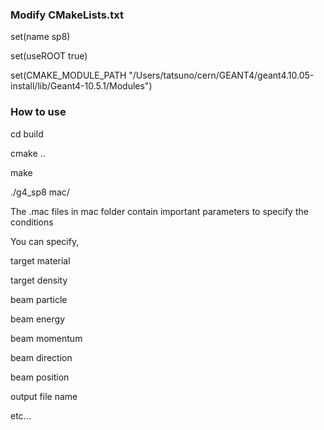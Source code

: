 ### Modify CMakeLists.txt

set(name sp8)

set(useROOT true)

set(CMAKE_MODULE_PATH "/Users/tatsuno/cern/GEANT4/geant4.10.05-install/lib/Geant4-10.5.1/Modules")

### How to use

cd build

cmake ..

make

./g4_sp8 mac/

The .mac files in mac folder contain important parameters to specify the conditions

You can specify,

 target material

 target density

 beam particle

 beam energy

 beam momentum

 beam direction

 beam position

 output file name

etc...
